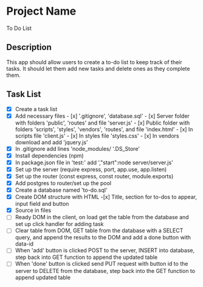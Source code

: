 # Project Name

To Do List


## Description

This app should allow users to create a to-do list to keep track of their tasks. It should let them add new tasks and delete ones as they complete them.

## Task List

- [x] Create a task list
- [x] Add necessary files
        - [x] '.gitignore', 'database.sql'
        - [x] Server folder with folders 'public', 'routes' and file 'server.js'
        - [x] Public folder with folders 'scripts', 'styles', 'vendors', 'routes', 
                and file 'index.html'
        - [x] In scripts file 'client.js'
        - [x] In styles file 'styles.css'
        - [x] In vendors download and add 'jquery.js'
- [x] In .gitignore add lines 'node_modules/
                              '.DS_Store'
- [x] Install dependencies (npm)
- [x] In package.json file in 'test:' add ',"start":node server/server.js'
- [x] Set up the server (require express, port, app.use, app.listen)
- [x] Set up the router (const express, const router, module.exports)
- [x] Add postgres to router/set up the pool
- [x] Create a database named 'to-do.sql'
- [x] Create DOM structure with HTML
        -[x] Title, section for to-dos to appear, input field and button
- [x] Source in files
- [ ] Ready DOM in the client, on load get the table from the database and set up 
      click handler for adding task
- [ ] Clear table from DOM, GET table from the database with a SELECT query, and 
       append the results to the DOM and add a done button with data-id 
- [ ]  When 'add' button is clicked POST to the server, INSERT into database, step 
       back into GET function to append the updated table
- [ ]  When 'done' button is clicked send PUT request with button id to the server 
       to DELETE from the database, step back into the GET function to append updated table